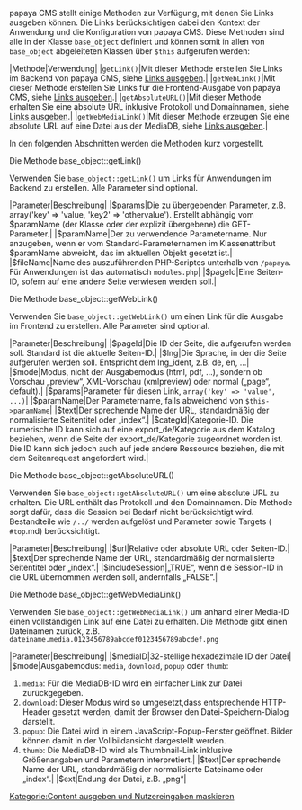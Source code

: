 
papaya CMS stellt einige Methoden zur Verfügung, mit denen Sie Links ausgeben können. Die Links berücksichtigen dabei den Kontext der Anwendung und die Konfiguration von papaya CMS. Diese Methoden sind alle in der Klasse `base_object` definiert und können somit in allen von `base_object` abgeleiteten Klassen über `$this` aufgerufen werden:

|Methode|Verwendung|
|`getLink()`|Mit dieser Methode erstellen Sie Links im Backend von papaya CMS, siehe [Links ausgeben](/Links_ausgeben.md).|
|`getWebLink()`|Mit dieser Methode erstellen Sie Links für die Frontend-Ausgabe von papaya CMS, siehe [Links ausgeben](/Links_ausgeben.md).|
|`getAbsoluteURL()`|Mit dieser Methode erhalten Sie eine absolute URL inklusive Protokoll und Domainnamen, siehe [Links ausgeben](/Links_ausgeben.md).|
|`getWebMediaLink()`|Mit dieser Methode erzeugen Sie eine absolute URL auf eine Datei aus der MediaDB, siehe [Links ausgeben](/Links_ausgeben.md).|

In den folgenden Abschnitten werden die Methoden kurz vorgestellt.

Die Methode base_object::getLink()

Verwenden Sie `base_object::getLink()` um Links für Anwendungen im Backend zu erstellen. Alle Parameter sind optional.

|Parameter|Beschreibung|
|\$params|Die zu übergebenden Parameter, z.B. array('key' =\> 'value, 'key2' =\> 'othervalue'). Erstellt abhängig vom \$paramName (der Klasse oder der explizit übergebene) die GET-Parameter.|
|\$paramName|Der zu verwendende Parametername. Nur anzugeben, wenn er vom Standard-Parameternamen im Klassenattribut \$paramName abweicht, das im aktuellen Objekt gesetzt ist.|
|\$fileName|Name des auszuführenden PHP-Scriptes unterhalb von `/papaya`. Für Anwendungen ist das automatisch `modules.php`|
|\$pageId|Eine Seiten-ID, sofern auf eine andere Seite verwiesen werden soll.|

Die Methode base_object::getWebLink()

Verwenden Sie `base_object::getWebLink()` um einen Link für die Ausgabe im Frontend zu erstellen. Alle Parameter sind optional.

|Parameter|Beschreibung|
|\$pageId|Die ID der Seite, die aufgerufen werden soll. Standard ist die aktuelle Seiten-ID.|
|\$lng|Die Sprache, in der die Seite aufgerufen werden soll. Entspricht dem lng_ident, z.B. de, en, ...|
|\$mode|Modus, nicht der Ausgabemodus (html, pdf, ...), sondern ob Vorschau „preview“, XML-Vorschau (xmlpreview) oder normal („page“, default).|
|\$params|Parameter für diesen Link, `array('key' => 'value',
          ...)`|
|\$paramName|Der Parametername, falls abweichend von `$this->paramName`|
|\$text|Der sprechende Name der URL, standardmäßig der normalisierte Seitentitel oder „index“.|
|\$categId|Kategorie-ID. Die numerische ID kann sich auf eine export_de/Kategorie aus dem Katalog beziehen, wenn die Seite der export_de/Kategorie zugeordnet worden ist. Die ID kann sich jedoch auch auf jede andere Ressource beziehen, die mit dem Seitenrequest angefordert wird.|

Die Methode base_object::getAbsoluteURL()

Verwenden Sie `base_object::getAbsoluteURL()` um eine absolute URL zu erhalten. Die URL enthält das Protokoll und den Domainnamen. Die Methode sorgt dafür, dass die Session bei Bedarf nicht berücksichtigt wird. Bestandteile wie `/../` werden aufgelöst und Parameter sowie Targets ( `#top`.md) berücksichtigt.

|Parameter|Beschreibung|
|\$url|Relative oder absolute URL oder Seiten-ID.|
|\$text|Der sprechende Name der URL, standardmäßig der normalisierte Seitentitel oder „index“.|
|\$includeSession|„TRUE“, wenn die Session-ID in die URL übernommen werden soll, andernfalls „FALSE“.|

Die Methode base_object::getWebMediaLink()

Verwenden Sie `base_object::getWebMediaLink()` um anhand einer Media-ID einen vollständigen Link auf eine Datei zu erhalten. Die Methode gibt einen Dateinamen zurück, z.B. `dateiname.media.0123456789abcdef0123456789abcdef.png`

|Parameter|Beschreibung|
|\$mediaID|32-stellige hexadezimale ID der Datei|
|\$mode|Ausgabemodus: `media`, `download`, `popup` oder `thumb`:

1.  `media`: Für die MediaDB-ID wird ein einfacher Link zur Datei zurückgegeben.
2.  `download`: Dieser Modus wird so umgesetzt,dass entsprechende HTTP-Header gesetzt werden, damit der Browser den Datei-Speichern-Dialog darstellt.
3.  `popup`: Die Datei wird in einem JavaScript-Popup-Fenster geöffnet. Bilder können damit in der Vollbildansicht dargestellt werden.
4.  `thumb`: Die MediaDB-ID wird als Thumbnail-Link inklusive Größenangaben und Parametern interpretiert.|
|\$text|Der sprechende Name der URL, standardmäßig der normalisierte Dateiname oder „index“.|
|\$ext|Endung der Datei, z.B. „png“|

[Kategorie:Content ausgeben und Nutzereingaben maskieren](export_de/Kategorie:Content_ausgeben_und_Nutzereingaben_maskieren.md)